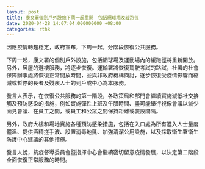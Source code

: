 ```yaml
---
layout: post
title: 康文署個別戶外設施下周一起重開　包括網球場及緩跑徑
date: 2020-04-28 14:07:04.000000000 +08:00
categories: rthk
---
```


因應疫情轉趨穩定，政府宣布，下周一起，分階段恢復公共服務。　

下周一起，康文署的個別戶外設施，包括網球場及運動場內的緩跑徑將重新開放。另外，居屋的選樓服務，將逐步恢復。運輸署將恢復駕駛考試的路試，社署的社會保障辦事處將恢復正常開放時間，並與非政府機構商討，逐步恢復受疫情影響而縮減或暫停的長者及殘疾人士的到戶或中心為本服務。

發言人表示，在恢復公共服務的第一階段，各政策局和部門會繼續實施減低社交接觸及預防感染的措施，例如實施彈性上班及午膳時間、盡可能舉行視像會議以減少面見會議、在員工之間，或員工和公眾之間保持距離或裝設間隔。

另外，政府大樓和場地實施各種預防感染措施，包括在入口處為所有進入人士量度體溫、提供酒精搓手液、設置消毒地氈、加強清潔公用設施，以及採取衞生署衞生防護中心建議的其他措施。

發言人說，抗疫督導委員會暨指揮中心會繼續密切留意疫情發展，以決定第二階段全面恢復正常服務的時間。　
